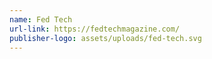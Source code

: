 ```yaml
---
name: Fed Tech
url-link: https://fedtechmagazine.com/
publisher-logo: assets/uploads/fed-tech.svg
---
```

